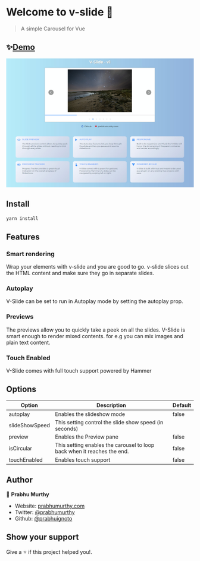 # Welcome to v-slide 👋

> A simple Carousel for Vue

## ✨[Demo](http://v-slide.netlify.com)

![web-home](./public/web-home.jpg)

## Install

```sh
yarn install
```

## Features

### Smart rendering

Wrap your elements with v-slide and you are good to go. v-slide slices out the HTML content and make sure they go in separate slides.

### Autoplay

V-Slide can be set to run in Autoplay mode by setting the autoplay prop.

### Previews

The previews allow you to quickly take a peek on all the slides. V-Slide is smart enough to render mixed contents. for e.g you can mix images and plain text content.

### Touch Enabled

V-Slide comes with full touch support powered by Hammer

## Options

| Option         | Description                                                             | Default |
|----------------|-------------------------------------------------------------------------|---------|
| autoplay       | Enables the slideshow mode                                              | false   |
| slideShowSpeed | This setting control the slide show speed (in seconds)                  |         |
| preview        | Enables the Preview pane                                                | false   |
| isCircular     | This setting enables the carousel to loop back when it reaches the end. | false   |
| touchEnabled   | Enables touch support                                                   | false   |

## Author

👤 **Prabhu Murthy**

* Website: [prabhumurthy.com](http://prabhumurthy.netlify.com)
* Twitter: [@prabhumurthy](https://twitter.com/prabhumurthy)
* Github: [@prabhuignoto](https://github.com/prabhuignoto)

## Show your support

Give a ⭐️ if this project helped you!.
